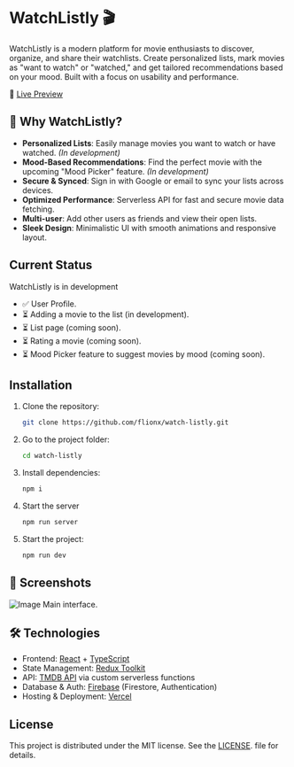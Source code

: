 # WatchListly 🎬

WatchListly is a modern platform for movie enthusiasts to discover, organize, and share their watchlists. Create personalized lists, mark movies as "want to watch" or "watched," and get tailored recommendations based on your mood. Built with a focus on usability and performance.

📍 [Live Preview](https://watch-listly.vercel.app/)

## 🚀 Why WatchListly?

- **Personalized Lists**: Easily manage movies you want to watch or have watched. *(In development)*  
- **Mood-Based Recommendations**: Find the perfect movie with the upcoming "Mood Picker" feature. *(In development)*  
- **Secure & Synced**: Sign in with Google or email to sync your lists across devices.
- **Optimized Performance**: Serverless API for fast and secure movie data fetching.  
- **Multi-user**: Add other users as friends and view their open lists.
- **Sleek Design**: Minimalistic UI with smooth animations and responsive layout.

## Current Status

WatchListly is in development
- ✅ User Profile.
- ⏳ Adding a movie to the list (in development).
- ⏳ List page (coming soon).
- ⏳ Rating a movie (coming soon).
- ⏳ Mood Picker feature to suggest movies by mood (coming soon).

## Installation

1. Clone the repository:  
   ```bash
   git clone https://github.com/flionx/watch-listly.git
2. Go to the project folder:
   ```bash
   cd watch-listly
   ```
3. Install dependencies:
   ```bash
   npm i
   ```
4. Start the server
   ```bash
   npm run server
   ```
5. Start the project:
   ```bash
   npm run dev
   ```

## 📸 Screenshots
![Image](https://github.com/user-attachments/assets/9bb52bdc-76c7-497c-b032-bc0599311151)
Main interface.

## 🛠 Technologies

- Frontend: [React](https://react.dev/) + [TypeScript](https://www.typescriptlang.org/)
- State Management: [Redux Toolkit](https://redux-toolkit.js.org/)
- API: [TMDB API](https://developer.themoviedb.org/) via custom serverless functions
- Database & Auth: [Firebase](https://firebase.google.com/) (Firestore, Authentication)
- Hosting & Deployment: [Vercel](https://vercel.com/)


 ## License  

This project is distributed under the MIT license. See the [LICENSE](LICENSE). file for details.
